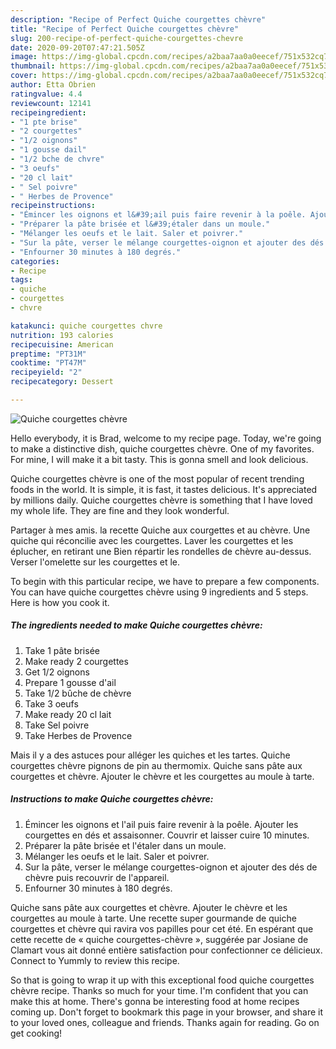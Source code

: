 ```yaml
---
description: "Recipe of Perfect Quiche courgettes chèvre"
title: "Recipe of Perfect Quiche courgettes chèvre"
slug: 200-recipe-of-perfect-quiche-courgettes-chevre
date: 2020-09-20T07:47:21.505Z
image: https://img-global.cpcdn.com/recipes/a2baa7aa0a0eecef/751x532cq70/quiche-courgettes-chevre-photo-principale-de-la-recette.jpg
thumbnail: https://img-global.cpcdn.com/recipes/a2baa7aa0a0eecef/751x532cq70/quiche-courgettes-chevre-photo-principale-de-la-recette.jpg
cover: https://img-global.cpcdn.com/recipes/a2baa7aa0a0eecef/751x532cq70/quiche-courgettes-chevre-photo-principale-de-la-recette.jpg
author: Etta Obrien
ratingvalue: 4.4
reviewcount: 12141
recipeingredient:
- "1 pte brise"
- "2 courgettes"
- "1/2 oignons"
- "1 gousse dail"
- "1/2 bche de chvre"
- "3 oeufs"
- "20 cl lait"
- " Sel poivre"
- " Herbes de Provence"
recipeinstructions:
- "Émincer les oignons et l&#39;ail puis faire revenir à la poêle. Ajouter les courgettes en dés et assaisonner. Couvrir et laisser cuire 10 minutes."
- "Préparer la pâte brisée et l&#39;étaler dans un moule."
- "Mélanger les oeufs et le lait. Saler et poivrer."
- "Sur la pâte, verser le mélange courgettes-oignon et ajouter des dés de chèvre puis recouvrir de l&#39;appareil."
- "Enfourner 30 minutes à 180 degrés."
categories:
- Recipe
tags:
- quiche
- courgettes
- chvre

katakunci: quiche courgettes chvre 
nutrition: 193 calories
recipecuisine: American
preptime: "PT31M"
cooktime: "PT47M"
recipeyield: "2"
recipecategory: Dessert

---
```



![Quiche courgettes chèvre](https://img-global.cpcdn.com/recipes/a2baa7aa0a0eecef/751x532cq70/quiche-courgettes-chevre-photo-principale-de-la-recette.jpg)

Hello everybody, it is Brad, welcome to my recipe page. Today, we're going to make a distinctive dish, quiche courgettes chèvre. One of my favorites. For mine, I will make it a bit tasty. This is gonna smell and look delicious.

Quiche courgettes chèvre is one of the most popular of recent trending foods in the world. It is simple, it is fast, it tastes delicious. It's appreciated by millions daily. Quiche courgettes chèvre is something that I have loved my whole life. They are fine and they look wonderful.

Partager à mes amis. la recette Quiche aux courgettes et au chèvre. Une quiche qui réconcilie avec les courgettes. Laver les courgettes et les éplucher, en retirant une Bien répartir les rondelles de chèvre au-dessus. Verser l&#39;omelette sur les courgettes et le.


To begin with this particular recipe, we have to prepare a few components. You can have quiche courgettes chèvre using 9 ingredients and 5 steps. Here is how you cook it.

<!--inarticleads1-->

##### The ingredients needed to make Quiche courgettes chèvre:

1. Take 1 pâte brisée
1. Make ready 2 courgettes
1. Get 1/2 oignons
1. Prepare 1 gousse d&#39;ail
1. Take 1/2 bûche de chèvre
1. Take 3 oeufs
1. Make ready 20 cl lait
1. Take  Sel poivre
1. Take  Herbes de Provence


Mais il y a des astuces pour alléger les quiches et les tartes. Quiche courgettes chèvre pignons de pin au thermomix. Quiche sans pâte aux courgettes et chèvre. Ajouter le chèvre et les courgettes au moule à tarte. 

<!--inarticleads2-->

##### Instructions to make Quiche courgettes chèvre:

1. Émincer les oignons et l&#39;ail puis faire revenir à la poêle. Ajouter les courgettes en dés et assaisonner. Couvrir et laisser cuire 10 minutes.
1. Préparer la pâte brisée et l&#39;étaler dans un moule.
1. Mélanger les oeufs et le lait. Saler et poivrer.
1. Sur la pâte, verser le mélange courgettes-oignon et ajouter des dés de chèvre puis recouvrir de l&#39;appareil.
1. Enfourner 30 minutes à 180 degrés.


Quiche sans pâte aux courgettes et chèvre. Ajouter le chèvre et les courgettes au moule à tarte. Une recette super gourmande de quiche courgettes et chèvre qui ravira vos papilles pour cet été. En espérant que cette recette de « quiche courgettes-chèvre », suggérée par Josiane de Clamart vous ait donné entière satisfaction pour confectionner ce délicieux. Connect to Yummly to review this recipe. 

So that is going to wrap it up with this exceptional food quiche courgettes chèvre recipe. Thanks so much for your time. I'm confident that you can make this at home. There's gonna be interesting food at home recipes coming up. Don't forget to bookmark this page in your browser, and share it to your loved ones, colleague and friends. Thanks again for reading. Go on get cooking!
